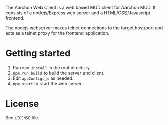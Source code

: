 The Aarchon Web Client is a web based MUD client for Aarchon MUD. It consists of a nodejs/Express web server and a HTML/CSS/Javascript frontend.

The nodejs webserver makes telnet connections to the target host/port and acts as a telnet proxy for the frontend application. 

# Getting started #
1. Run ``npm install`` in the root directory.
2. ``npm run build`` to build the server and client.
3. Edit `appConfig.js` as needed.
4. ``npm start`` to start the web server.

# License
See ``LICENSE`` file.